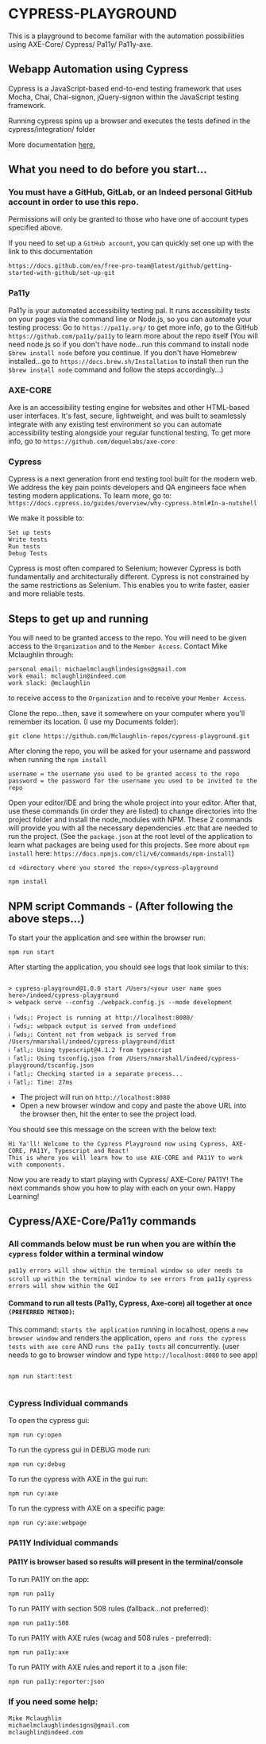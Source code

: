 # CYPRESS-PLAYGROUND

This is a playground to become familiar with the automation possibilities using AXE-Core/ Cypress/ Pa11y/ Pa11y-axe.

## Webapp Automation using Cypress

Cypress is a JavaScript-based end-to-end testing framework that uses Mocha, Chai, Chai-signon, jQuery-signon within the JavaScript testing framework.

Running cypress spins up a browser and executes the tests defined in the cypress/integration/ folder

More documentation [here.](https://docs.cypress.io/guides/overview/why-cypress.html#In-a-nutshell)

## What you need to do before you start...

### You must have a GitHub, GitLab, or an Indeed personal GitHub account in order to use this repo.

Permissions will only be granted to those who have one of account types specified above.

If you need to set up a `GitHub account`, you can quickly set one up with the link to this documentation

```
https://docs.github.com/en/free-pro-team@latest/github/getting-started-with-github/set-up-git
```

### Pa11y

Pa11y is your automated accessibility testing pal.
It runs accessibility tests on your pages via the command line or Node.js, so you can automate your testing process:
Go to `https://pa11y.org/` to get more info, go to the GitHub `https://github.com/pa11y/pa11y` to learn more about the repo itself (You will need node.js so if you don't have node...run this command to install node `$brew install node` before you continue. If you don't have Homebrew installed...go to `https://docs.brew.sh/Installation` to install then run the `$brew install node` command and follow the steps accordingly...)

### AXE-CORE

Axe is an accessibility testing engine for websites and other HTML-based user interfaces. It's fast, secure, lightweight, and was built to seamlessly integrate with any existing test environment so you can automate accessibility testing alongside your regular functional testing. To get more info, go to `https://github.com/dequelabs/axe-core`

### Cypress

Cypress is a next generation front end testing tool built for the modern web. We address the key pain points developers and QA engineers face when testing modern applications. To learn more, go to: `https://docs.cypress.io/guides/overview/why-cypress.html#In-a-nutshell`

We make it possible to:

```
Set up tests
Write tests
Run tests
Debug Tests
```

Cypress is most often compared to Selenium; however Cypress is both fundamentally and architecturally different. Cypress is not constrained by the same restrictions as Selenium. This enables you to write faster, easier and more reliable tests.

## Steps to get up and running

You will need to be granted access to the repo. You will need to be given access to the `Organization` and to the `Member Access`.
Contact Mike Mclaughlin through:

```
personal email: michaelmclaughlindesigns@gmail.com
work email: mclaughlin@indeed.com
work slack: @mclaughlin
```

to receive access to the `Organization` and to receive your `Member Access`.

Clone the repo...then, save it somewhere on your computer where you'll remember its location. (I use my Documents folder):

```
git clone https://github.com/Mclaughlin-repos/cypress-playground.git
```

After cloning the repo, you will be asked for your username and password when running the `npm install`

```
username = the username you used to be granted access to the repo
password = the password for the username you used to be invited to the repo
```

Open your editor/IDE and bring the whole project into your editor.
After that, use these commands (in order they are listed) to change directories into the project folder and install the node_modules with NPM.
These 2 commands will provide you with all the necessary dependencies .etc that are needed to run the project. (See the `package.json` at the root level of the application to learn what packages are being used for this projects. See more about `npm install` here: `https://docs.npmjs.com/cli/v6/commands/npm-install`)

```
cd <directory where you stored the repo>/cypress-playground
```

```
npm install
```

## NPM script Commands - (After following the above steps...)

To start your the application and see within the browser run:

```
npm run start
```

After starting the application, you should see logs that look similar to this:

```

> cypress-playground@1.0.0 start /Users/<your user name goes here>/indeed/cypress-playground
> webpack serve --config ./webpack.config.js --mode development

ℹ ｢wds｣: Project is running at http://localhost:8080/
ℹ ｢wds｣: webpack output is served from undefined
ℹ ｢wds｣: Content not from webpack is served from /Users/nmarshall/indeed/cypress-playground/dist
ℹ ｢atl｣: Using typescript@4.1.2 from typescript
ℹ ｢atl｣: Using tsconfig.json from /Users/nmarshall/indeed/cypress-playground/tsconfig.json
ℹ ｢atl｣: Checking started in a separate process...
ℹ ｢atl｣: Time: 27ms

```

-   The project will run on `http://localhost:8080`
-   Open a new browser window and copy and paste the above URL into the browser then, hit the enter to see the project load.

You should see this message on the screen with the below text:

```
Hi Ya'll! Welcome to the Cypress Playground now using Cypress, AXE-CORE, PA11Y, Typescript and React!
This is where you will learn how to use AXE-CORE and PA11Y to work with components.
```

Now you are ready to start playing with Cypress/ AXE-Core/ PA11Y!
The next commands show you how to play with each on your own. Happy Learning!

## Cypress/AXE-Core/Pa11y commands

### All commands below must be run when you are within the `cypress` folder within a terminal window
`pa11y errors will show within the terminal window so uder needs to scroll up within the terminal window to see errors from pa11y`
`cypress errors will show within the GUI`
#### Command to run all tests (Pa11y, Cypress, Axe-core) all together at once `(PREFERRED METHOD)`: 
This command: `starts the application` running in localhost, opens a `new browser window` and renders the application, `opens and runs the cypress tests with axe core` AND `runs the pa11y tests` all concurrently. (user needs to go to browser window and type `http://localhost:8080` to see app)
```

npm run start:test


```

### Cypress Individual commands
To open the cypress gui:

```
npm run cy:open
```

To run the cypress gui in DEBUG mode run:

```
npm run cy:debug
```

To run the cypress with AXE in the gui run:

```
npm run cy:axe
```

To run the cypress with AXE on a specific page:

```
npm run cy:axe:webpage
```

### PA11Y Individual commands

#### PA11Y is browser based so results will present in the terminal/console

To run PA11Y on the app:

```
npm run pa11y
```

To run PA11Y with section 508 rules (fallback...not preferred):

```
npm run pa11y:508
```

To run PA11Y with AXE rules (wcag and 508 rules - preferred):

```
npm run pa11y:axe
```

To run PA11Y with AXE rules and report it to a .json file:

```
npm run pa11y:reporter:json
```

### If you need some help:

```
Mike Mclaughlin
michaelmclaughlindesigns@gmail.com
mclaughlin@indeed.com
```
